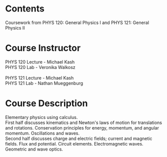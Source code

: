 # Contents
Coursework from PHYS 120: General Physics I and PHYS 121: General Physics II

# Course Instructor
PHYS 120 Lecture - Michael Kash <br>
PHYS 120 Lab - Veronika Walkosz
<br><br> 
PHYS 121 Lecture - Michael Kash <br> 
PHYS 121 Lab - Nathan Mueggenburg

# Course Description 
Elementary physics using calculus. <br>
First half discusses kinematics and Newton's laws of motion for translations and rotations. 
Conservation principles for energy, momentum, and angular momentum. Oscillations and waves. <br> 
Second half discusses charge and electric fields; current and magnetic fields. Flux and potential.
Circuit elements. Electromagnetic waves. Geometric and wave optics. 
